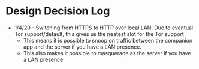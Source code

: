 # Design Decision Log

* 1/4/20 - Switching from HTTPS to HTTP over local LAN. Due to eventual Tor support/default, this gives
us the neatest slot for the Tor support
	* This means it is possible to snoop on traffic between the companion app and the server if you
	have a LAN presence.
	* This also makes it possible to masquerade as the server if you have a LAN presence
